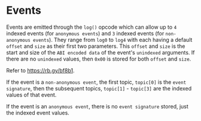 # Events

Events are emitted through the `log()` opcode which can allow up to `4` indexed events (for `anonymous events`) and `3` indexed events (for `non-anonymous events`). They range from `log0` to `log4` with each having a default `offset` and `size` as their first two parameters. This `offset` and `size` is the start and size of the `ABI encoded data` of the event's `unindexed` arguments. If there are no `unindexed` values, then `0x00` is stored for both `offset` and `size`.

Refer to https://rb.gy/bf8b1.

If the event is a `non-anonymous event`, the first topic, `topic[0]` is the `event signature`, then the subsequent topics, `topic[1]` - `topic[3]` are the indexed values of that event.

If the event is an `anonymous event`, there is no `event signature` stored, just the indexed event values.